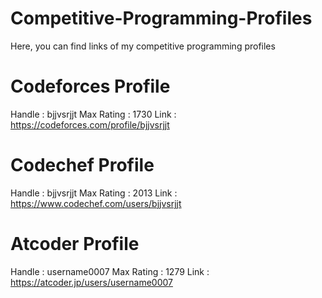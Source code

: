 # Competitive-Programming-Profiles
Here, you can find links of my competitive programming profiles
# Codeforces Profile
Handle : bjjvsrjjt
Max Rating : 1730
Link : https://codeforces.com/profile/bjjvsrjjt
# Codechef Profile
Handle : bjjvsrjjt
Max Rating : 2013
Link : https://www.codechef.com/users/bjjvsrjjt
# Atcoder Profile
Handle : username0007
Max Rating : 1279
Link : https://atcoder.jp/users/username0007
